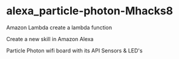 # alexa_particle-photon-Mhacks8

Amazon Lambda 
  create a lambda function
  
Create a new skill in Amazon Alexa

Particle Photon wifi board with its API
Sensors & LED's

